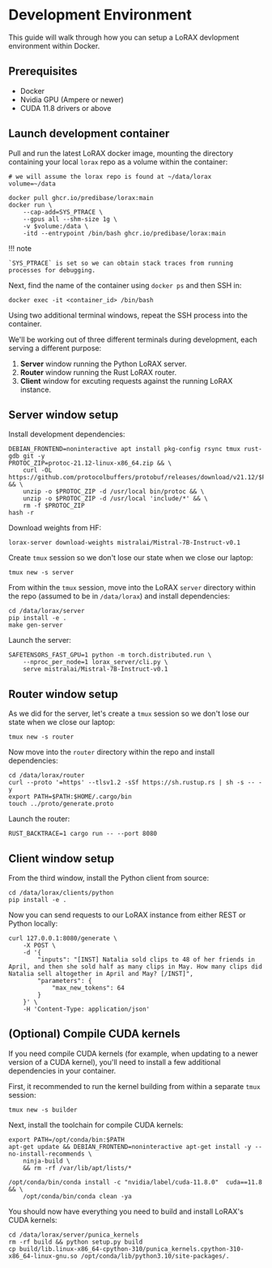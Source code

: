 # Development Environment

This guide will walk through how you can setup a LoRAX devlopment environment within Docker.

## Prerequisites

- Docker
- Nvidia GPU (Ampere or newer)
- CUDA 11.8 drivers or above

## Launch development container

Pull and run the latest LoRAX docker image, mounting the directory containing your local `lorax` repo as a volume within the container:

```shell
# we will assume the lorax repo is found at ~/data/lorax
volume=~/data

docker pull ghcr.io/predibase/lorax:main
docker run \
    --cap-add=SYS_PTRACE \
    --gpus all --shm-size 1g \
    -v $volume:/data \
    -itd --entrypoint /bin/bash ghcr.io/predibase/lorax:main
```

!!! note

    `SYS_PTRACE` is set so we can obtain stack traces from running processes for debugging.

Next, find the name of the container using `docker ps` and then SSH in:

```shell
docker exec -it <container_id> /bin/bash
```

Using two additional terminal windows, repeat the SSH process into the container.

We'll be working out of three different terminals during development, each serving a different purpose:

1. **Server** window running the Python LoRAX server.
2. **Router** window running the Rust LoRAX router.
3. **Client** window for excuting requests against the running LoRAX instance.

## Server window setup

Install development dependencies:

```shell
DEBIAN_FRONTEND=noninteractive apt install pkg-config rsync tmux rust-gdb git -y
PROTOC_ZIP=protoc-21.12-linux-x86_64.zip && \
    curl -OL https://github.com/protocolbuffers/protobuf/releases/download/v21.12/$PROTOC_ZIP && \
    unzip -o $PROTOC_ZIP -d /usr/local bin/protoc && \
    unzip -o $PROTOC_ZIP -d /usr/local 'include/*' && \
    rm -f $PROTOC_ZIP
hash -r
```

Download weights from HF:

```shell
lorax-server download-weights mistralai/Mistral-7B-Instruct-v0.1
```

Create `tmux` session so we don't lose our state when we close our laptop:

```shell
tmux new -s server
```

From within the `tmux` session, move into the LoRAX `server` directory within the repo (assumed to be in `/data/lorax`) and install dependencies:

```shell
cd /data/lorax/server
pip install -e .
make gen-server
```

Launch the server:

```shell
SAFETENSORS_FAST_GPU=1 python -m torch.distributed.run \
    --nproc_per_node=1 lorax_server/cli.py \
    serve mistralai/Mistral-7B-Instruct-v0.1
```

## Router window setup

As we did for the server, let's create a `tmux` session so we don't lose our state when we close our laptop:

```shell
tmux new -s router
```

Now move into the `router` directory within the repo and install dependencies:

```shell
cd /data/lorax/router
curl --proto '=https' --tlsv1.2 -sSf https://sh.rustup.rs | sh -s -- -y
export PATH=$PATH:$HOME/.cargo/bin
touch ../proto/generate.proto
```

Launch the router:

```shell
RUST_BACKTRACE=1 cargo run -- --port 8080
```

## Client window setup

From the third window, install the Python client from source:

```shell
cd /data/lorax/clients/python
pip install -e .
```

Now you can send requests to our LoRAX instance from either REST or Python locally:

```shell
curl 127.0.0.1:8080/generate \
    -X POST \
    -d '{
        "inputs": "[INST] Natalia sold clips to 48 of her friends in April, and then she sold half as many clips in May. How many clips did Natalia sell altogether in April and May? [/INST]",
        "parameters": {
            "max_new_tokens": 64
        }
    }' \
    -H 'Content-Type: application/json'
```

## (Optional) Compile CUDA kernels

If you need compile CUDA kernels (for example, when updating to a newer version of a CUDA kernel), you'll need to install a few additional dependencies in your container.

First, it recommended to run the kernel building from within a separate `tmux` session:

```shell
tmux new -s builder
```

Next, install the toolchain for compile CUDA kernels:

```shell
export PATH=/opt/conda/bin:$PATH
apt-get update && DEBIAN_FRONTEND=noninteractive apt-get install -y --no-install-recommends \
    ninja-build \
    && rm -rf /var/lib/apt/lists/*

/opt/conda/bin/conda install -c "nvidia/label/cuda-11.8.0"  cuda==11.8 && \
    /opt/conda/bin/conda clean -ya
```

You should now have everything you need to build and install LoRAX's CUDA kernels:

```shell
cd /data/lorax/server/punica_kernels
rm -rf build && python setup.py build
cp build/lib.linux-x86_64-cpython-310/punica_kernels.cpython-310-x86_64-linux-gnu.so /opt/conda/lib/python3.10/site-packages/.
```
